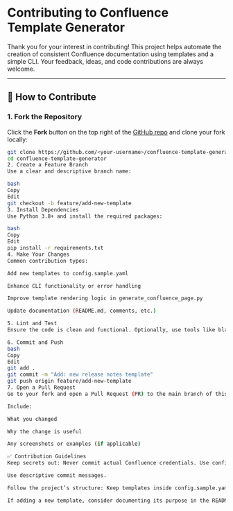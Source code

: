 # Contributing to Confluence Template Generator

Thank you for your interest in contributing! This project helps automate the creation of consistent Confluence documentation using templates and a simple CLI. Your feedback, ideas, and code contributions are always welcome.

---

## 🚀 How to Contribute

### 1. Fork the Repository

Click the **Fork** button on the top right of the [GitHub repo](https://github.com/<your-username>/confluence-template-generator) and clone your fork locally:

```bash
git clone https://github.com/<your-username>/confluence-template-generator.git
cd confluence-template-generator
2. Create a Feature Branch
Use a clear and descriptive branch name:

bash
Copy
Edit
git checkout -b feature/add-new-template
3. Install Dependencies
Use Python 3.8+ and install the required packages:

bash
Copy
Edit
pip install -r requirements.txt
4. Make Your Changes
Common contribution types:

Add new templates to config.sample.yaml

Enhance CLI functionality or error handling

Improve template rendering logic in generate_confluence_page.py

Update documentation (README.md, comments, etc.)

5. Lint and Test
Ensure the code is clean and functional. Optionally, use tools like black, flake8, or pytest for formatting and testing.

6. Commit and Push
bash
Copy
Edit
git add .
git commit -m "Add: new release notes template"
git push origin feature/add-new-template
7. Open a Pull Request
Go to your fork and open a Pull Request (PR) to the main branch of this repository.

Include:

What you changed

Why the change is useful

Any screenshots or examples (if applicable)

✅ Contribution Guidelines
Keep secrets out: Never commit actual Confluence credentials. Use config.sample.yaml to provide examples only.

Use descriptive commit messages.

Follow the project’s structure: Keep templates inside config.sample.yaml, logic in generate_confluence_page.py, and dependencies in requirements.txt.

If adding a new template, consider documenting its purpose in the README.md.